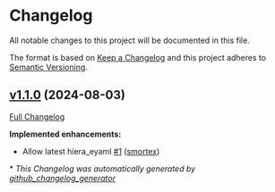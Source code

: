 # Changelog

All notable changes to this project will be documented in this file.

The format is based on [Keep a Changelog](https://keepachangelog.com/en/1.0.0/)
and this project adheres to [Semantic Versioning](https://semver.org/spec/v2.0.0.html).

## [v1.1.0](https://github.com/smortex/hiera-eyaml-rsa/tree/v1.1.0) (2024-08-03)

[Full Changelog](https://github.com/smortex/hiera-eyaml-rsa/compare/v1.0.0...v1.1.0)

**Implemented enhancements:**

- Allow latest hiera\_eyaml [\#1](https://github.com/smortex/hiera-eyaml-rsa/pull/1) ([smortex](https://github.com/smortex))



\* *This Changelog was automatically generated by [github_changelog_generator](https://github.com/github-changelog-generator/github-changelog-generator)*
